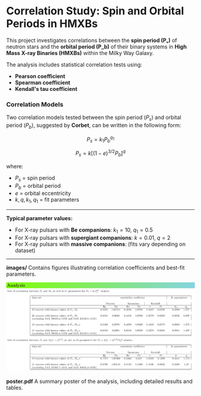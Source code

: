 # Correlation Study: Spin and Orbital Periods in HMXBs

This project investigates correlations between the **spin period (Pₛ)**
of neutron stars and the **orbital period (P_b)** of their binary
systems in **High Mass X-ray Binaries (HMXBs)** within the Milky Way
Galaxy.

The analysis includes statistical correlation tests using:
- **Pearson coefficient**
- **Spearman coefficient**
- **Kendall's tau coefficient**

### Correlation Models

Two correlation models tested between the spin period ($P_s$) and orbital period ($P_b$), suggested by **Corbet**, can be written in the following form:

$$
P_s = k_1 P_b^{q_1}
$$

$$
P_s = k \big[(1 - e)^{3/2} P_b \big]^q
$$

where:  

- $P_s$ = spin period  
- $P_b$ = orbital period  
- $e$ = orbital eccentricity  
- $k, q, k_1, q_1$ = fit parameters  

---

**Typical parameter values:**  

- For X-ray pulsars with **Be companions**: $k_1 = 10,\; q_1 = 0.5$  
- For X-ray pulsars with **supergiant companions**: $k = 0.01,\; q = 2$  
- For X-ray pulsars with **massive companions**: (fits vary depending on dataset)  

---

**images/**
    Contains figures illustrating correlation coefficients and best-fit
    parameters.
    
 ![Correlation figure](./images/corr_fig1.png)



**poster.pdf**
    A summary poster of the analysis, including detailed results and
    tables.
